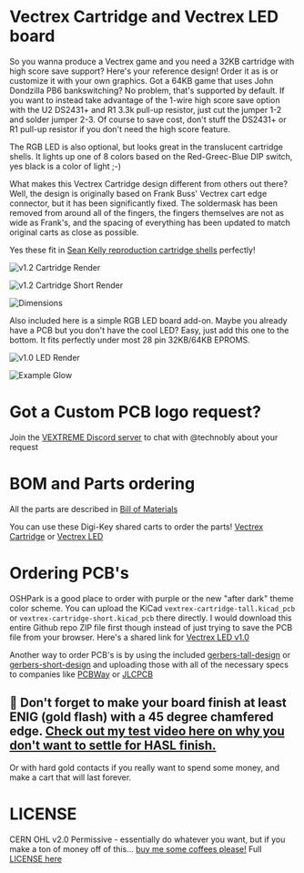 Vectrex Cartridge and Vectrex LED board
===

So you wanna produce a Vectrex game and you need a 32KB cartridge with high score save support? Here's your reference design! Order it as is or customize it with your own graphics.  Got a 64KB game that uses John Dondzilla PB6 bankswitching?  No problem, that's supported by default.  If you want to instead take advantage of the 1-wire high score save option with the U2 DS2431+ and R1 3.3k pull-up resistor, just cut the jumper 1-2 and solder jumper 2-3. Of course to save cost, don't stuff the DS2431+ or R1 pull-up resistor if you don't need the high score feature.

The RGB LED is also optional, but looks great in the translucent cartridge shells.  It lights up one of 8 colors based on the Red-Greec-Blue DIP switch, yes black is a color of light ;-)

What makes this Vectrex Cartridge design different from others out there?  Well, the design is originally based on Frank Buss' Vectrex cart edge connector, but it has been significantly fixed.  The soldermask has been removed from around all of the fingers, the fingers themselves are not as wide as Frank's, and the spacing of everything has been updated to match original carts as close as possible.

Yes these fit in [Sean Kelly reproduction cartridge shells](http://www.vectrexmulti.com/order2.html#!/Vectrex-Empty-Cartridge-Shells/c/38886086/offset=0&sort=normal) perfectly!

![v1.2 Cartridge Render](images/vectrex-cartridge-tall-v1.2-render.gif)

![v1.2 Cartridge Short Render](images/vectrex-cartridge-short-v1.2-render.gif)

![Dimensions](images/vectrex-cartridge-dimensions.png)

Also included here is a simple RGB LED board add-on.  Maybe you already have a PCB but you don't have the cool LED? Easy, just add this one to the bottom.  It fits perfectly under most 28 pin 32KB/64KB EPROMS.

![v1.0 LED Render](images/vectrex-led-v1.0-render.gif)

![Example Glow](images/belugadreams.jpg)

Got a Custom PCB logo request?
===
Join the [VEXTREME Discord server](https://discord.gg/VDssGVJ) to chat with @technobly about your request

BOM and Parts ordering
===

All the parts are described in [Bill of Materials](bom/)

You can use these Digi-Key shared carts to order the parts!
[Vectrex Cartridge](https://www.digikey.com/short/z2vf9n) or
[Vectrex LED](https://www.digikey.com/short/z2vf4d)

Ordering PCB's
===

OSHPark is a good place to order with purple or the new "after dark" theme color scheme.  You can upload the KiCad `vextrex-cartridge-tall.kicad_pcb` or `vextrex-cartridge-short.kicad_pcb` there directly.  I would download this entire Github repo ZIP file first though instead of just trying to save the PCB file from your browser.  Here's a shared link for [Vectrex LED v1.0](https://oshpark.com/shared_projects/dIH6AJOJ)

Another way to order PCB's is by using the included [gerbers-tall-design](gerbers/vectrex-cartridge-tall-v1.2.zip) or [gerbers-short-design](gerbers/vectrex-cartridge-short-v1.2.zip) and uploading those with all of the necessary specs to companies like [PCBWay](https://www.pcbway.com) or [JLCPCB](https://jlcpcb.com)

## :pencil: **Don't forget to make your board finish at least ENIG (gold flash) with a 45 degree chamfered edge. [Check out my test video here on why you don't want to settle for HASL finish.](https://www.youtube.com/watch?v=6tANHqar0rI&ab_channel=PlayVectrex)**

Or with hard gold contacts if you really want to spend some money, and make a cart that will last forever.

LICENSE
===

CERN OHL v2.0 Permissive - essentially do whatever you want, but if you make a ton of money off of this... [buy me some coffees please!](https://buymeacoffee.com/XzUGYrhL3)  Full [LICENSE here](LICENSE)

